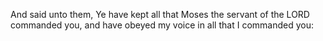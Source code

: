 And said unto them, Ye have kept all that Moses the servant of the LORD commanded you, and have obeyed my voice in all that I commanded you:
